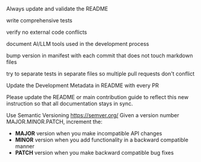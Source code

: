Always update and validate the README

write comprehensive tests

verify no external code conflicts

document AI/LLM tools used in the development process

bump version in manifest with each commit that does not touch markdown files

try to separate tests in separate files so multiple pull requests don't conflict

Update the Development Metadata in README with every PR

Please update the README or main contribution guide to reflect this new instruction so that all documentation stays in sync.

Use Semantic Versioning https://semver.org/ 
Given a version number MAJOR.MINOR.PATCH, increment the:
- **MAJOR** version when you make incompatible API changes
- **MINOR** version when you add functionality in a backward compatible manner
- **PATCH** version when you make backward compatible bug fixes
